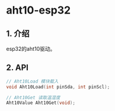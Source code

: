 # aht10-esp32

## 1. 介绍
esp32的aht10驱动。

## 2. API
```c
// Aht10Load 模块载入
void Aht10Load(int pinSda, int pinScl);

// Aht10Get 读取温湿度
Aht10Value Aht10Get(void);
```

